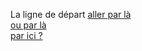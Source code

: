 La ligne de départ
[aller par là](Table_rond.md)   
[ou par là](Legarage.md)   
[par ici ?](Le_Jardin.md)   
